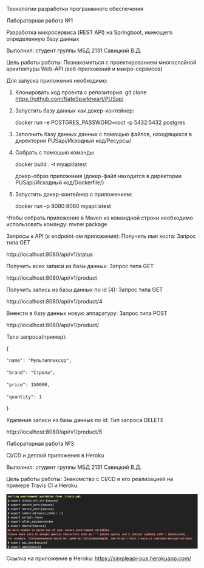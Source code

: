 Технологии разработки программного обеспечения

Лабораторная работа №1

Разработка микросервиса (REST API) на Springboot, имеющего определенную базу данных 

Выполнил: студент группы МБД 2131 Савицкий В.Д.

Цель работы работы: Познакомиться с проектированием многослойной архитектуры Web-API (веб-приложений и микро-сервисов)

Для запуска приложения необходимо:

1. Клонировать код проекта с репозитория:  git clone https://github.com/NateSparkheart/PUSapi
2. Запустить базу данных как докер-контейнер: 

   docker run -e POSTGRES_PASSWORD=root -p 5432:5432 postgres
3. Заполнить базу данных данных с помощью файлов, находящихся в директории PUSapi/Исходный код/Ресурсы/
4. Собрать с помощью команды 

   docker build . -t myapi:latest 
   
   докер-образ приложения (докер-файл находится в директории PUSapi/Исходный код/Dockerfile/)
5. Запустить докер-контейнер с приложением: 

   docker run -p 8080:8080 myapi:latest

Чтобы собрать приложение в Maven из командной строки необходимо использовать команду:
   mvnw package

Запросы к API (к endpoint-ам приложения):
Получить имя хоста:
Запрос типа GET 

http://localhost:8080/api/v1/status

Получить всех записи из базы данных:
Запрос типа GET

http://localhost:8080/api/v1/product

Получить запись из базы данных по id (4):
Запрос типа GET

http://localhost:8080/api/v1/product/4

Вненсти в базу данных новую аппаратуру:
Запрос типа POST 

http://localhost:8080/api/v1/product/

Тело запроса(пример):

{

	"name": "Мультиплексор",
	
	"brand": "Стрела",
	
	"price": 150000,
	
	"quantity": 1	
}

Удаление записи из базы данных по id:
Тип запроса DELETE 

http://localhost:8080/api/v1/product/5

Лабораторная работа №3

CI/CD и деплой приложения в Heroku

Выполнил: студент группы МБД 2131 Савицкий В.Д.

Цель работы работы: Знакомство с CI/CD и его реализацией на примере Travis CI и Heroku.

![alt text](https://github.com/NateSparkheart/simpleapi/blob/master/%D0%9E%D1%88%D0%B8%D0%B1%D0%BA%D0%B0,%20%D0%BC%D0%B5%D1%88%D0%B0%D1%8E%D1%89%D0%B0%D1%8F%20%D0%B4%D0%B5%D0%BF%D0%BB%D0%BE%D1%8E.png?raw=true)

Cсылка на приложение в Heroku: https://simpleapi-pus.herokuapp.com/
